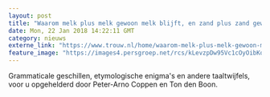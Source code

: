 ```yaml
---
layout: post
title: "Waarom melk plus melk gewoon melk blijft, en zand plus zand gewoon zand"
date: Mon, 22 Jan 2018 14:22:11 GMT
category: nieuws
externe_link: "https://www.trouw.nl/home/waarom-melk-plus-melk-gewoon-melk-blijft-en-zand-plus-zand-gewoon-zand~aaa423cd/"
feature_image: "https://images4.persgroep.net/rcs/kLevzpDw95Vc1cOyOibKqgYI4VA/diocontent/73944921/_focus/0.52/0.47/_fill/230/230?appId=e9b4e2a1869038ffcaf318a6d1463b0b&quality=0.9&format=jpeg"
---
```


Grammaticale geschillen, etymologische enigma's en andere taaltwijfels, voor u opgehelderd door Peter-Arno Coppen en Ton den Boon.
